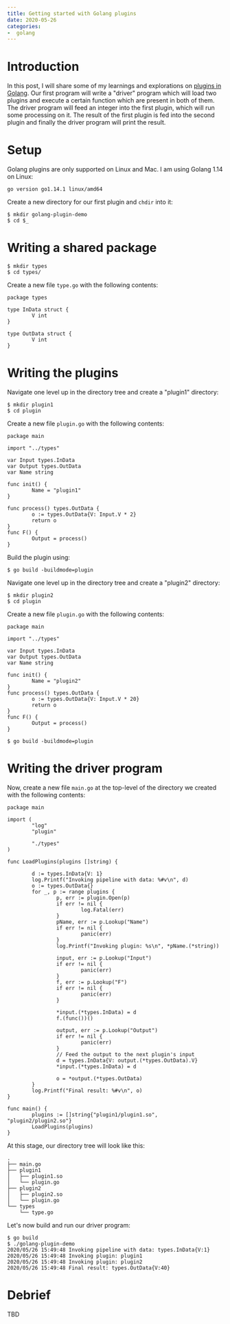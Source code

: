 ```yaml
---
title: Getting started with Golang plugins
date: 2020-05-26
categories:
-  golang
---
```


# Introduction

In this post, I will share some of my learnings and explorations on [plugins in Golang](https://golang.org/pkg/plugin/).
Our first program will write a "driver" program which will load two plugins and execute a certain function which
are present in both of them. The driver program will feed an integer into the first plugin, which will run some processing
on it. The result of the first plugin is fed into the second plugin and finally the driver program will print the result.

# Setup

Golang plugins are only supported on Linux and Mac. I am using Golang 1.14 on Linux:

```
go version go1.14.1 linux/amd64

```

Create a new directory for our first plugin and `chdir` into it:

```
$ mkdir golang-plugin-demo
$ cd $_
```

# Writing a shared package

```
$ mkdir types
$ cd types/
```

Create a new file `type.go` with the following contents:

```
package types

type InData struct {
        V int
}

type OutData struct {
        V int
}

```

# Writing the plugins

Navigate one level up in the directory tree and create a "plugin1" directory:

```
$ mkdir plugin1
$ cd plugin

```

Create a new file `plugin.go` with the following contents:

```
package main

import "../types"

var Input types.InData
var Output types.OutData
var Name string

func init() {
        Name = "plugin1"
}

func process() types.OutData {
        o := types.OutData{V: Input.V * 2}
        return o
}
func F() {
        Output = process()
}
```

Build the plugin using:

```
$ go build -buildmode=plugin
```

Navigate one level up in the directory tree and create a "plugin2" directory:

```
$ mkdir plugin2
$ cd plugin

```

Create a new file `plugin.go` with the following contents:

```
package main

import "../types"

var Input types.InData
var Output types.OutData
var Name string

func init() {
        Name = "plugin2"
}
func process() types.OutData {
        o := types.OutData{V: Input.V * 20}
        return o
}
func F() {
        Output = process()
}

```


```
$ go build -buildmode=plugin
```


# Writing the driver program

Now, create a new file `main.go` at the top-level of the directory we created with the following contents:

```
package main

import (
        "log"
        "plugin"

        "./types"
)

func LoadPlugins(plugins []string) {

        d := types.InData{V: 1}
        log.Printf("Invoking pipeline with data: %#v\n", d)
        o := types.OutData{}
        for _, p := range plugins {
                p, err := plugin.Open(p)
                if err != nil {
                        log.Fatal(err)
                }
                pName, err := p.Lookup("Name")
                if err != nil {
                        panic(err)
                }
                log.Printf("Invoking plugin: %s\n", *pName.(*string))

                input, err := p.Lookup("Input")
                if err != nil {
                        panic(err)
                }
                f, err := p.Lookup("F")
                if err != nil {
                        panic(err)
                }

                *input.(*types.InData) = d
                f.(func())()

                output, err := p.Lookup("Output")
                if err != nil {
                        panic(err)
                }
                // Feed the output to the next plugin's input
                d = types.InData{V: output.(*types.OutData).V}
                *input.(*types.InData) = d

                o = *output.(*types.OutData)
        }
        log.Printf("Final result: %#v\n", o)
}

func main() {
        plugins := []string{"plugin1/plugin1.so", "plugin2/plugin2.so"}
        LoadPlugins(plugins)
}

```

At this stage, our directory tree will look like this:

```
.
├── main.go
├── plugin1
│   ├── plugin1.so
│   └── plugin.go
├── plugin2
│   ├── plugin2.so
│   └── plugin.go
└── types
    └── type.go

 ```
 Let's now build and run our driver program:
 
 ```
$ go build
$ ./golang-plugin-demo 
2020/05/26 15:49:48 Invoking pipeline with data: types.InData{V:1}
2020/05/26 15:49:48 Invoking plugin: plugin1
2020/05/26 15:49:48 Invoking plugin: plugin2
2020/05/26 15:49:48 Final result: types.OutData{V:40}

```


# Debrief

TBD


